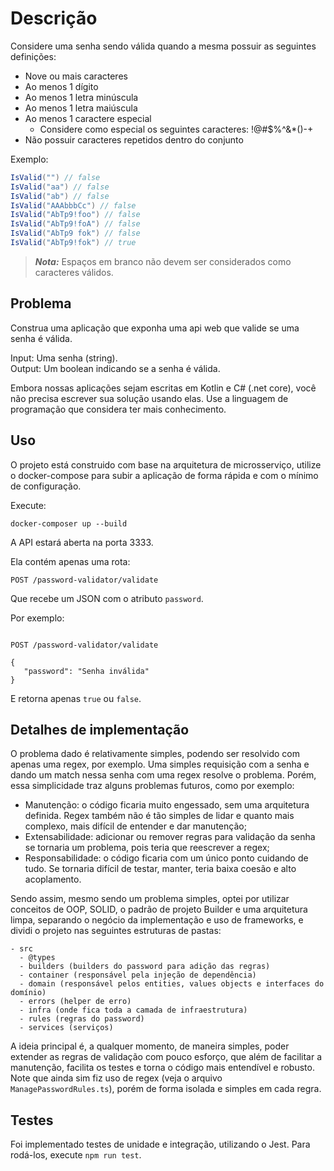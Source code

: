 # Descrição

Considere uma senha sendo válida quando a mesma possuir as seguintes definições:

- Nove ou mais caracteres
- Ao menos 1 dígito
- Ao menos 1 letra minúscula
- Ao menos 1 letra maiúscula
- Ao menos 1 caractere especial
  - Considere como especial os seguintes caracteres: !@#$%^&\*()-+
- Não possuir caracteres repetidos dentro do conjunto

Exemplo:

```c#
IsValid("") // false
IsValid("aa") // false
IsValid("ab") // false
IsValid("AAAbbbCc") // false
IsValid("AbTp9!foo") // false
IsValid("AbTp9!foA") // false
IsValid("AbTp9 fok") // false
IsValid("AbTp9!fok") // true
```

> **_Nota:_** Espaços em branco não devem ser considerados como caracteres válidos.

## Problema

Construa uma aplicação que exponha uma api web que valide se uma senha é válida.

Input: Uma senha (string).  
Output: Um boolean indicando se a senha é válida.

Embora nossas aplicações sejam escritas em Kotlin e C# (.net core), você não precisa escrever sua solução usando elas. Use a linguagem de programação que considera ter mais conhecimento.

## Uso

O projeto está construido com base na arquitetura de microsserviço, utilize o docker-compose para subir a aplicação de forma rápida e com o mínimo de configuração.

Execute:

`docker-composer up --build`

A API estará aberta na porta 3333.

Ela contém apenas uma rota: 

``POST /password-validator/validate ``  

Que recebe um JSON com o atributo ``password``.

Por exemplo:

```

POST /password-validator/validate

{
   "password": "Senha inválida"
}

```

E retorna apenas ``true`` ou ``false``.

## Detalhes de implementação

O problema dado é relativamente simples, podendo ser resolvido com apenas uma regex, por exemplo. Uma simples requisição com a senha e dando um match nessa senha com uma regex resolve o problema. Porém, essa simplicidade traz alguns problemas futuros, como por exemplo:

- Manutenção: o código ficaria muito engessado, sem uma arquitetura definida. Regex também não é tão simples de lidar e quanto mais complexo, mais difícil de entender e dar manutenção;
- Extensabilidade: adicionar ou remover regras para validação da senha se tornaria um problema, pois teria que reescrever a regex;
- Responsabilidade: o código ficaria com um único ponto cuidando de tudo. Se tornaria difícil de testar, manter, teria baixa coesão e alto acoplamento.

Sendo assim, mesmo sendo um problema simples, optei por utilizar conceitos de OOP, SOLID, o padrão de projeto Builder e uma arquitetura limpa, separando o negócio da implementação e uso de frameworks, e dividi o projeto nas seguintes estruturas de pastas:

```
- src
  - @types
  - builders (builders do password para adição das regras)
  - container (responsável pela injeção de dependência)
  - domain (responsável pelos entities, values objects e interfaces do domínio)
  - errors (helper de erro)
  - infra (onde fica toda a camada de infraestrutura)
  - rules (regras do password)
  - services (serviços)

```

A ideia principal é, a qualquer momento, de maneira simples, poder extender as regras de validação com pouco esforço, que além de facilitar a manutenção, facilita os testes e torna o código mais entendível e robusto. Note que ainda sim fiz uso de regex (veja o arquivo `ManagePasswordRules.ts`), porém de forma isolada e simples em cada regra.

## Testes

Foi implementado testes de unidade e integração, utilizando o Jest. Para rodá-los, execute `npm run test`.
